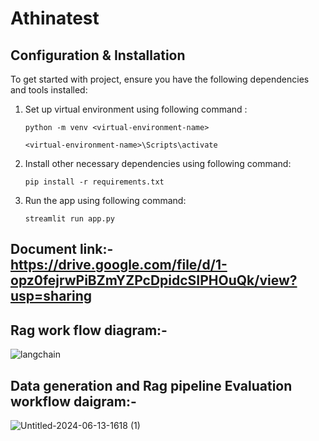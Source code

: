 # Athinatest
## Configuration & Installation
To get started with project, ensure you have the following dependencies and tools installed:
1. Set up virtual environment using following command :
   ```
   python -m venv <virtual-environment-name>

   <virtual-environment-name>\Scripts\activate

   ```

2. Install other necessary dependencies using following command:
   ```
   pip install -r requirements.txt

   ```
3. Run the app using following command:
   ```
   streamlit run app.py

   ```

   


## Document link:-https://drive.google.com/file/d/1-opz0fejrwPiBZmYZPcDpidcSIPHOuQk/view?usp=sharing
## Rag work flow diagram:-
![langchain](https://github.com/darshbaxi/athinatest/assets/119887723/17ef7c89-d1f5-4f56-89f8-82acdb9d3db8)


## Data generation and Rag pipeline Evaluation workflow daigram:-
![Untitled-2024-06-13-1618 (1)](https://github.com/darshbaxi/athinatest/assets/119887723/d58b6a27-aa7f-45e9-8e0c-977c3ef099e9)
